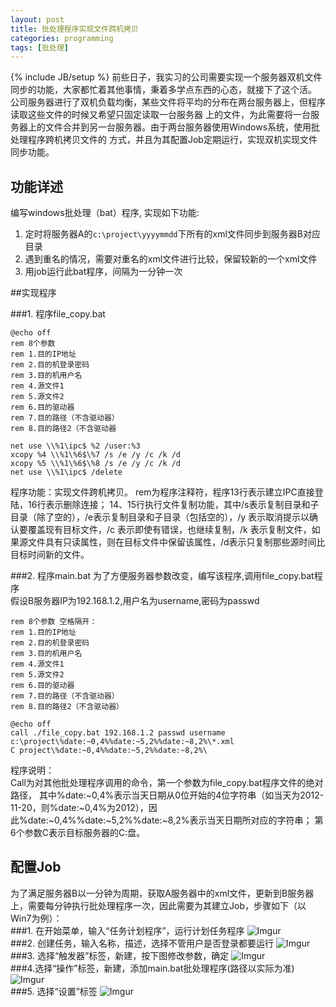 ```yaml
---
layout: post
title: 批处理程序实现文件跨机拷贝
categories: programming
tags: [批处理]
---
```

{% include JB/setup %}
前些日子，我实习的公司需要实现一个服务器双机文件同步的功能，大家都忙着其他事情，秉着多学点东西的心态，就接下了这个活。
公司服务器进行了双机负载均衡，某些文件将平均的分布在两台服务器上，但程序读取这些文件的时候又希望只固定读取一台服务器
上的文件，为此需要将一台服务器上的文件合并到另一台服务器。由于两台服务器使用Windows系统，使用批处理程序跨机拷贝文件的
方式，并且为其配置Job定期运行，实现双机实现文件同步功能。

## 功能详述

编写windows批处理（bat）程序, 实现如下功能:  
1. 定时将服务器A的`c:\project\yyyymmdd`下所有的xml文件同步到服务器B对应目录  
2. 遇到重名的情况，需要对重名的xml文件进行比较，保留较新的一个xml文件  
3. 用job运行此bat程序，间隔为一分钟一次

##实现程序  

###1. 程序file_copy.bat
    
    @echo off
    rem 8个参数
    rem 1.目的IP地址
    rem 2.目的机登录密码
    rem 3.目的机用户名
    rem 4.源文件1
    rem 5.源文件2
    rem 6.目的驱动器
    rem 7.目的路径（不含驱动器）
    rem 8.目的路径2（不含驱动器

    net use \\%1\ipc$ %2 /user:%3
    xcopy %4 \\%1\%6$\%7 /s /e /y /c /k /d
    xcopy %5 \\%1\%6$\%8 /s /e /y /c /k /d
    net use \\%1\ipc$ /delete

程序功能：实现文件跨机拷贝。
rem为程序注释符，程序13行表示建立IPC直接登陆，16行表示删除连接；
14、15行执行文件复制功能，其中/s表示复制目录和子目录（除了空的），/e表示复制目录和子目录（包括空的），/y 表示取消提示以确认要覆盖现有目标文件，/c  表示即使有错误，也继续复制，/k 表示复制文件，如果源文件具有只读属性，则在目标文件中保留该属性，/d表示只复制那些源时间比目标时间新的文件。


    
###2. 程序main.bat
为了方便服务器参数改变，编写该程序,调用file_copy.bat程序  
假设B服务器IP为192.168.1.2,用户名为username,密码为passwd
    
    rem 8个参数 空格隔开：
    rem 1.目的IP地址
    rem 2.目的机登录密码
    rem 3.目的机用户名
    rem 4.源文件1
    rem 5.源文件2
    rem 6.目的驱动器
    rem 7.目的路径（不含驱动器）
    rem 8.目的路径2（不含驱动器）

    @echo off
    call ./file_copy.bat 192.168.1.2 passwd username c:\project\%date:~0,4%%date:~5,2%%date:~8,2%\*.xml 
    C project\%date:~0,4%%date:~5,2%%date:~8,2%\

程序说明：  
Call为对其他批处理程序调用的命令，第一个参数为file_copy.bat程序文件的绝对路径，
其中%date:~0,4%表示当天日期从0位开始的4位字符串（如当天为2012-11-20，则%date:~0,4%为2012），因此%date:~0,4%%date:~5,2%%date:~8,2%表示当天日期所对应的字符串；
第6个参数C表示目标服务器的C:盘。

## 配置Job
为了满足服务器B以一分钟为周期，获取A服务器中的xml文件，更新到B服务器上，需要每分钟执行批处理程序一次，因此需要为其建立Job，步骤如下（以Win7为例）：  
###1. 在开始菜单，输入“任务计划程序”，运行计划任务程序
![Imgur](http://i.imgur.com/cq0yb.png)  
###2. 创建任务，输入名称，描述，选择不管用户是否登录都要运行
![Imgur](http://i.imgur.com/XBZYl.png)  
###3. 选择“触发器”标签，新建，按下图修改参数，确定
![Imgur](http://i.imgur.com/buwQA.png)  
###4.选择“操作”标签，新建，添加main.bat批处理程序(路径以实际为准)
![Imgur](http://i.imgur.com/qgIcA.png)  
###5. 选择“设置”标签
![Imgur](http://i.imgur.com/8CNaU.png) 

